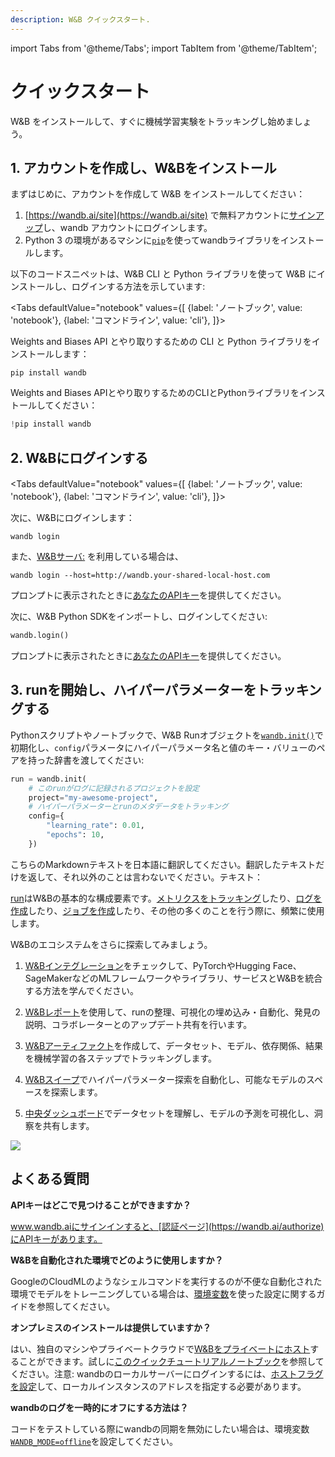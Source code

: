 ```yaml
---
description: W&B クイックスタート.
---
```


import Tabs from '@theme/Tabs';
import TabItem from '@theme/TabItem';

# クイックスタート

W&B をインストールして、すぐに機械学習実験をトラッキングし始めましょう。

## 1. アカウントを作成し、W&Bをインストール
まずはじめに、アカウントを作成して W&B をインストールしてください：

1. [https://wandb.ai/site](https://wandb.ai/site) で無料アカウントに[サインアップ](https://wandb.ai/site)し、wandb アカウントにログインします。  
2. Python 3 の環境があるマシンに[`pip`](https://pypi.org/project/wandb/)を使ってwandbライブラリをインストールします。 
<!-- 3. Login to the wandb library on your machine. You will find your API key here: [https://wandb.ai/authorize](https://wandb.ai/authorize).   -->

以下のコードスニペットは、W&B CLI と Python ライブラリを使って W&B にインストールし、ログインする方法を示しています:

<Tabs
  defaultValue="notebook"
  values={[
    {label: 'ノートブック', value: 'notebook'},
    {label: 'コマンドライン', value: 'cli'},
  ]}>
  <TabItem value="cli">

Weights and Biases API とやり取りするための CLI と Python ライブラリをインストールします：

```
pip install wandb
```
</TabItem>
  <TabItem value="notebook">

Weights and Biases APIとやり取りするためのCLIとPythonライブラリをインストールしてください：

```python
!pip install wandb
```


  </TabItem>
</Tabs>

## 2. W&Bにログインする


<Tabs
  defaultValue="notebook"
  values={[
    {label: 'ノートブック', value: 'notebook'},
    {label: 'コマンドライン', value: 'cli'},
  ]}>
  <TabItem value="cli">

次に、W&Bにログインします：

```
wandb login
```
また、[W&Bサーバ:](./guides/hosting) を利用している場合は、

```
wandb login --host=http://wandb.your-shared-local-host.com
```

プロンプトに表示されたときに[あなたのAPIキー](https://wandb.ai/authorize)を提供してください。

  </TabItem>
  <TabItem value="notebook">

次に、W&B Python SDKをインポートし、ログインしてください:

```python
wandb.login()
```

プロンプトに表示されたときに[あなたのAPIキー](https://wandb.ai/authorize)を提供してください。
  </TabItem>
</Tabs>


## 3. runを開始し、ハイパーパラメーターをトラッキングする

Pythonスクリプトやノートブックで、W&B Runオブジェクトを[`wandb.init()`](./ref/python/run.md)で初期化し、`config`パラメータにハイパーパラメータ名と値のキー・バリューのペアを持った辞書を渡してください:

```python
run = wandb.init(
    # このrunがログに記録されるプロジェクトを設定
    project="my-awesome-project",
    # ハイパーパラメーターとrunのメタデータをトラッキング
    config={
        "learning_rate": 0.01,
        "epochs": 10,
    })
```
こちらのMarkdownテキストを日本語に翻訳してください。翻訳したテキストだけを返して、それ以外のことは言わないでください。テキスト：

<!-- ```python
run = wandb.init(project="my-awesome-project")
``` -->

[run](./guides/runs)はW&Bの基本的な構成要素です。[メトリクスをトラッキング](./guides/track)したり、[ログを作成](./guides/artifacts)したり、[ジョブを作成](./guides/launch)したり、その他の多くのことを行う際に、頻繁に使用します。

<!-- ## メトリクスをトラックする -->
<!-- ランオブジェクトを初期化する際、`config`パラメータにハイパーパラメータ名と値のキー・バリュー・ペアのディクショナリを渡します:

```python
  # ハイパーパラメータとランのメタデータを追跡
  config={
      "learning_rate": lr,
      "epochs": epochs,
  }
``` -->

<!-- [`wandb.log()`](./ref/python/log.md)を使ってメトリクスをトラックします:

```python
wandb.log({'accuracy': acc, 'loss': loss})
```

`wandb.log`でログを追加すると、最近初期化されたランオブジェクトにデータが保存されます。
## すべてをまとめる

すべてをまとめると、トレーニングスクリプトは次のコード例のようになるかもしれません。ハイライトされたコードは W&B 固有のコードです。
機械学習トレーニングを模倣するコードを追加したことに注意してください。

```python
# train.py
import wandb
import random # デモスクリプト用

# highlight-next-line
wandb.login()

epochs=10
lr=0.01

# highlight-start
run = wandb.init(
    # このrunが記録されるプロジェクトを設定
    project="my-awesome-project",
    # ハイパーパラメーターと run のメタデータをトラッキング
    config={
        "learning_rate": lr,
        "epochs": epochs,
    })
# highlight-end

offset = random.random() / 5
print(f"lr: {lr}")
```
# トレーニングランのシミュレーション
for epoch in range(2, epochs):
    acc = 1 - 2 ** -epoch - random.random() / epoch - offset
    loss = 2 ** -epoch + random.random() / epoch + offset
    print(f"epoch={epoch}, accuracy={acc}, loss={loss}")
    # highlight-next-line
    wandb.log({"accuracy": acc, "loss": loss})

# run.log_code()
```

以上です！W&Bアプリにアクセスして[https://wandb.ai/home](https://wandb.ai/home) にアクセスし、W&Bでログしたメトリクス（精度と損失）がトレーニングの各ステップでどのように向上したかを確認してください。

![上記のスクリプトを実行するたびにトラッキングされた損失と精度を示しています。](/images/quickstart/quickstart_image.png)

上の画像（クリックして拡大）は、上記のスクリプトを実行するたびにトラッキングされた損失と精度を示しています。作成された各run オブジェクトは**Runs**カラムに表示されます。各ランの名前はランダムに生成されます。

## 次に何をすべきか？
<!-- ### アラートを取得する

SlackやメールでW&B Runがクラッシュした場合や、カスタムトリガーで通知を受け取ります。例えば、損失が`NaN`となっている場合や、MLパイプラインのステップが完了した場合に通知を受け取るトリガーを作成できます。

以下の手順に従ってアラートを設定してください:

1. W&B [ユーザー設定](https://wandb.ai/settings)でアラートをオンにします。
2. コードに[`wandb.alert()`](./guides/runs/alert.md)を追加します。

```python
wandb.alert(
    title="Low accuracy", 
    text=f"Accuracy {acc} is below threshold {thresh}"
)
```
アラート条件が満たされた場合に、メールやSlackで通知が行われます。例えば、次の画像はSlackアラートの例です：
![W&BアラートをSlackチャンネルに表示](/images/quickstart/get_alerts.png)

[アラートのドキュメント](./guides/runs/alert.md)でアラートの設定方法について詳しく知ることができます。設定オプションについては、[設定](./guides/app/settings-page/intro.md)ページを参照してください。  -->

W&Bのエコシステムをさらに探索してみましょう。

1. [W&Bインテグレーション](guides/integrations)をチェックして、PyTorchやHugging Face、SageMakerなどのMLフレームワークやライブラリ、サービスとW&Bを統合する方法を学んでください。

2. [W&Bレポート](./guides/reports)を使用して、runの整理、可視化の埋め込み・自動化、発見の説明、コラボレーターとのアップデート共有を行います。

3. [W&Bアーティファクト](./guides/artifacts)を作成して、データセット、モデル、依存関係、結果を機械学習の各ステップでトラッキングします。

4. [W&Bスイープ](./guides/sweeps)でハイパーパラメーター探索を自動化し、可能なモデルのスペースを探索します。

5. [中央ダッシュボード](./guides/data-vis)でデータセットを理解し、モデルの予測を可視化し、洞察を共有します。

![](/images/quickstart/wandb_demo_experiments.gif) 

## よくある質問

**APIキーはどこで見つけることができますか？**

www.wandb.aiにサインインすると、[認証ページ](https://wandb.ai/authorize)にAPIキーがあります。

**W&Bを自動化された環境でどのように使用しますか？**

GoogleのCloudMLのようなシェルコマンドを実行するのが不便な自動化された環境でモデルをトレーニングしている場合は、[環境変数](guides/track/environment-variables)を使った設定に関するガイドを参照してください。

**オンプレミスのインストールは提供していますか？**

はい、独自のマシンやプライベートクラウドで[W&Bをプライベートにホスト](guides/hosting)することができます。試しに[このクイックチュートリアルノートブック](http://wandb.me/intro)を参照してください。注意: wandbのローカルサーバーにログインするには、[ホストフラグを設定](guides/hosting/how-to-guides/basic-setup)して、ローカルインスタンスのアドレスを指定する必要があります。

**wandbのログを一時的にオフにする方法は？**

コードをテストしている際にwandbの同期を無効にしたい場合は、環境変数[`WANDB_MODE=offline`](guides/track/environment-variables)を設定してください。